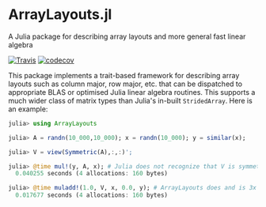 # ArrayLayouts.jl
A Julia package for describing array layouts and more general fast linear algebra

[![Travis](https://travis-ci.org/JuliaMatrices/ArrayLayouts.jl.svg?branch=master)](https://travis-ci.org/JuliaMatrices/ArrayLayouts.jl)
[![codecov](https://codecov.io/gh/JuliaMatrices/ArrayLayouts.jl/branch/master/graph/badge.svg)](https://codecov.io/gh/JuliaMatrices/ArrayLayouts.jl)

This package implements a trait-based framework for describing array layouts such as column major, row major, etc. that can be dispatched 
to appropriate BLAS or optimised Julia linear algebra routines. This supports a much wider class of matrix types than Julia's in-built `StridedArray`. Here is an example:
```julia
julia> using ArrayLayouts

julia> A = randn(10_000,10_000); x = randn(10_000); y = similar(x);

julia> V = view(Symmetric(A),:,:)';

julia> @time mul!(y, A, x); # Julia does not recognize that V is symmetric
  0.040255 seconds (4 allocations: 160 bytes)

julia> @time muladd!(1.0, V, x, 0.0, y); # ArrayLayouts does and is 3x faster as it calls BLAS
  0.017677 seconds (4 allocations: 160 bytes)
```